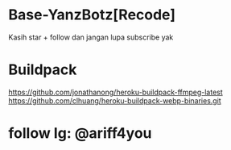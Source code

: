 # Base-YanzBotz[Recode] 
Kasih star + follow dan jangan lupa subscribe yak

# Buildpack
https://github.com/jonathanong/heroku-buildpack-ffmpeg-latest
https://github.com/clhuang/heroku-buildpack-webp-binaries.git

# follow Ig: @ariff4you
